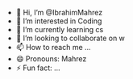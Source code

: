 - 👋 Hi, I’m @IbrahimMahrez
- 👀 I’m interested in Coding
- 🌱 I’m currently learning cs
- 💞️ I’m looking to collaborate on w
- 📫 How to reach me ...
- 😄 Pronouns: Mahrez
- ⚡ Fun fact: ...

<!---
IbrahimMahrez/IbrahimMahrez is a ✨ special ✨ repository because its `README.md` (this file) appears on your GitHub profile.
You can click the Preview link to take a look at your changes.
--->
